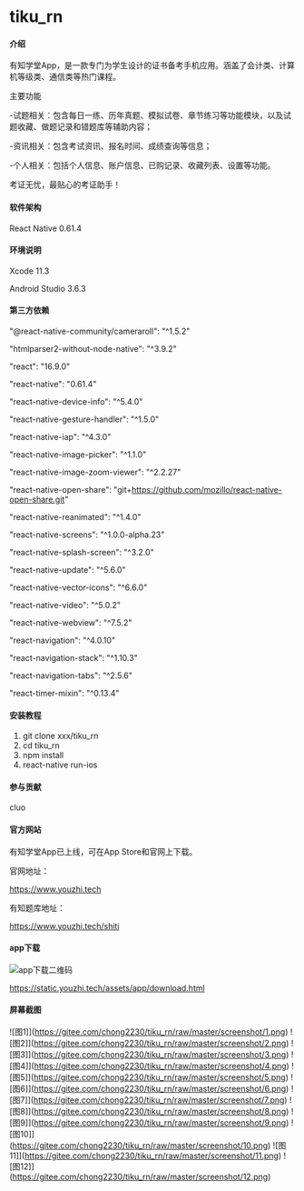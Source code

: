 # tiku_rn

#### 介绍

有知学堂App，是一款专门为学生设计的证书备考手机应用。涵盖了会计类、计算机等级类、通信类等热门课程。

主要功能

-试题相关：包含每日一练、历年真题、模拟试卷、章节练习等功能模块，以及试题收藏、做题记录和错题库等辅助内容；

-资讯相关：包含考试资讯、报名时间、成绩查询等信息；

-个人相关：包括个人信息、账户信息、已购记录、收藏列表、设置等功能。

考证无忧，最贴心的考证助手！


#### 软件架构

React Native 0.61.4


#### 环境说明

Xcode 11.3 

Android Studio 3.6.3


#### 第三方依赖

"@react-native-community/cameraroll": "^1.5.2"

"htmlparser2-without-node-native": "^3.9.2"

"react": "16.9.0"

"react-native": "0.61.4"

"react-native-device-info": "^5.4.0"

"react-native-gesture-handler": "^1.5.0"

"react-native-iap": "^4.3.0"

"react-native-image-picker": "^1.1.0"

"react-native-image-zoom-viewer": "^2.2.27"

"react-native-open-share": "git+https://github.com/mozillo/react-native-open-share.git"

"react-native-reanimated": "^1.4.0"

"react-native-screens": "^1.0.0-alpha.23"

"react-native-splash-screen": "^3.2.0"

"react-native-update": "^5.6.0"

"react-native-vector-icons": "^6.6.0"

"react-native-video": "^5.0.2"

"react-native-webview": "^7.5.2"

"react-navigation": "^4.0.10"

"react-navigation-stack": "^1.10.3"

"react-navigation-tabs": "^2.5.6"

"react-timer-mixin": "^0.13.4"


#### 安装教程

1. git clone xxx/tiku_rn
2. cd tiku_rn
3. npm install
4. react-native run-ios


#### 参与贡献

cluo

#### 官方网站

有知学堂App已上线，可在App Store和官网上下载。

官网地址：

https://www.youzhi.tech

有知题库地址：

https://www.youzhi.tech/shiti


#### app下载

![app下载二维码](https://gitee.com/chong2230/tiku_rn/raw/master/qrcode.png)

https://static.youzhi.tech/assets/app/download.html


#### 屏幕截图
![图1]](https://gitee.com/chong2230/tiku_rn/raw/master/screenshot/1.png)
![图2]](https://gitee.com/chong2230/tiku_rn/raw/master/screenshot/2.png)
![图3]](https://gitee.com/chong2230/tiku_rn/raw/master/screenshot/3.png)
![图4]](https://gitee.com/chong2230/tiku_rn/raw/master/screenshot/4.png)
![图5]](https://gitee.com/chong2230/tiku_rn/raw/master/screenshot/5.png)
![图6]](https://gitee.com/chong2230/tiku_rn/raw/master/screenshot/6.png)
![图7]](https://gitee.com/chong2230/tiku_rn/raw/master/screenshot/7.png)
![图8]](https://gitee.com/chong2230/tiku_rn/raw/master/screenshot/8.png)
![图9]](https://gitee.com/chong2230/tiku_rn/raw/master/screenshot/9.png)
![图10]](https://gitee.com/chong2230/tiku_rn/raw/master/screenshot/10.png)
![图11]](https://gitee.com/chong2230/tiku_rn/raw/master/screenshot/11.png)
![图12]](https://gitee.com/chong2230/tiku_rn/raw/master/screenshot/12.png)
